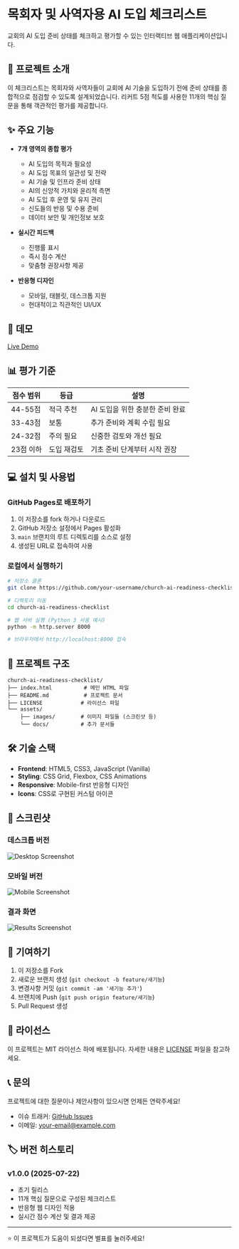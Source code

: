 # 목회자 및 사역자용 AI 도입 체크리스트

교회의 AI 도입 준비 상태를 체크하고 평가할 수 있는 인터랙티브 웹 애플리케이션입니다.

## 🎯 프로젝트 소개

이 체크리스트는 목회자와 사역자들이 교회에 AI 기술을 도입하기 전에 준비 상태를 종합적으로 점검할 수 있도록 설계되었습니다. 리커트 5점 척도를 사용한 11개의 핵심 질문을 통해 객관적인 평가를 제공합니다.

## ✨ 주요 기능

- **7개 영역의 종합 평가**
  - AI 도입의 목적과 필요성
  - AI 도입 목표의 일관성 및 전략
  - AI 기술 및 인프라 준비 상태
  - AI의 신앙적 가치와 윤리적 측면
  - AI 도입 후 운영 및 유지 관리
  - 신도들의 반응 및 수용 준비
  - 데이터 보안 및 개인정보 보호

- **실시간 피드백**
  - 진행률 표시
  - 즉시 점수 계산
  - 맞춤형 권장사항 제공

- **반응형 디자인**
  - 모바일, 태블릿, 데스크톱 지원
  - 현대적이고 직관적인 UI/UX

## 🚀 데모

[Live Demo](https://your-github-username.github.io/church-ai-readiness-checklist)

## 📊 평가 기준

| 점수 범위 | 등급 | 설명 |
|-----------|------|------|
| 44-55점 | 적극 추천 | AI 도입을 위한 충분한 준비 완료 |
| 33-43점 | 보통 | 추가 준비와 계획 수립 필요 |
| 24-32점 | 주의 필요 | 신중한 검토와 개선 필요 |
| 23점 이하 | 도입 재검토 | 기초 준비 단계부터 시작 권장 |

## 💻 설치 및 사용법

### GitHub Pages로 배포하기

1. 이 저장소를 fork 하거나 다운로드
2. GitHub 저장소 설정에서 Pages 활성화
3. `main` 브랜치의 루트 디렉토리를 소스로 설정
4. 생성된 URL로 접속하여 사용

### 로컬에서 실행하기

```bash
# 저장소 클론
git clone https://github.com/your-username/church-ai-readiness-checklist.git

# 디렉토리 이동
cd church-ai-readiness-checklist

# 웹 서버 실행 (Python 3 사용 예시)
python -m http.server 8000

# 브라우저에서 http://localhost:8000 접속
```

## 📁 프로젝트 구조

```
church-ai-readiness-checklist/
├── index.html          # 메인 HTML 파일
├── README.md           # 프로젝트 문서
├── LICENSE            # 라이선스 파일
└── assets/
    ├── images/        # 이미지 파일들 (스크린샷 등)
    └── docs/          # 추가 문서들
```

## 🛠️ 기술 스택

- **Frontend**: HTML5, CSS3, JavaScript (Vanilla)
- **Styling**: CSS Grid, Flexbox, CSS Animations
- **Responsive**: Mobile-first 반응형 디자인
- **Icons**: CSS로 구현된 커스텀 아이콘

## 📱 스크린샷

### 데스크톱 버전
![Desktop Screenshot](assets/images/desktop-screenshot.png)

### 모바일 버전
![Mobile Screenshot](assets/images/mobile-screenshot.png)

### 결과 화면
![Results Screenshot](assets/images/results-screenshot.png)

## 🤝 기여하기

1. 이 저장소를 Fork
2. 새로운 브랜치 생성 (`git checkout -b feature/새기능`)
3. 변경사항 커밋 (`git commit -am '새기능 추가'`)
4. 브랜치에 Push (`git push origin feature/새기능`)
5. Pull Request 생성

## 📄 라이선스

이 프로젝트는 MIT 라이선스 하에 배포됩니다. 자세한 내용은 [LICENSE](LICENSE) 파일을 참고하세요.

## 📞 문의

프로젝트에 대한 질문이나 제안사항이 있으시면 언제든 연락주세요!

- 이슈 트래커: [GitHub Issues](https://github.com/your-username/church-ai-readiness-checklist/issues)
- 이메일: your-email@example.com

## 🏷️ 버전 히스토리

### v1.0.0 (2025-07-22)
- 초기 릴리스
- 11개 핵심 질문으로 구성된 체크리스트
- 반응형 웹 디자인 적용
- 실시간 점수 계산 및 결과 제공

---

⭐ 이 프로젝트가 도움이 되셨다면 별표를 눌러주세요!
